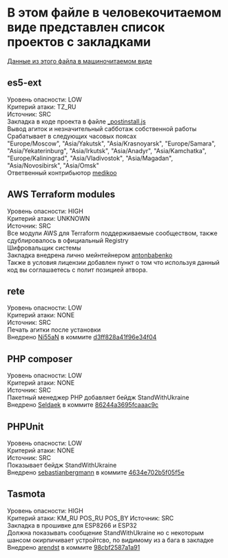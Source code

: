 # В этом файле в человекочитаемом виде представлен список проектов с закладками
[Данные из этого файла в машиночитаемом виде](./toxic-repos.json)

## es5-ext
Уровень опасности: LOW  
Критерий атаки: TZ_RU  
Источник: SRC   
Закладка в коде проекта в файле [_postinstall.js](https://github.com/medikoo/es5-ext/blob/main/_postinstall.js)   
Вывод агиток и незначительный сабботаж собственной работы  
Срабатывает в следующих часовых поясах  
"Europe/Moscow", "Asia/Yakutsk", "Asia/Krasnoyarsk", "Europe/Samara", "Asia/Yekaterinburg", "Asia/Irkutsk", "Asia/Anadyr", "Asia/Kamchatka", "Europe/Kaliningrad", "Asia/Vladivostok", "Asia/Magadan", "Asia/Novosibirsk", "Asia/Omsk"  
Ответвенный контрибьютор [medikoo](https://github.com/medikoo)  

## AWS Terraform modules
Уровень опасности: HIGH  
Критерий атаки: UNKNOWN  
Источник: SRC   
Все модули AWS для Terraform поддерживаемые сообществом, также сдублировалось в официальный Registry  
Шифровальщик системы  
Закладка внедрена лично мейнтейнером [antonbabenko](https://github.com/antonbabenko)  
Также в условия лицензии добавлен пункт о том что используя данный код вы соглашаетесь с полит позицией атвора.  

## rete
Уровень опасности: LOW  
Критерий атаки: NONE   
Источник: SRC   
Печать агитки после установки  
Внедрено [Ni55aN](https://github.com/Ni55aN) в коммите [d3ff828a41f96e34f04](https://github.com/retejs/rete/commit/d3ff828a41f96e34f04619eb44c688c913ee8def)  

## PHP composer 
Уровень опасности: LOW  
Критерий атаки: NONE  
Источник: SRC   
Пакетный менеджер PHP добавляет бейдж StandWithUkraine  
Внедрено [Seldaek](https://github.com/Seldaek) в коммите [86244a3695fcaaac9c](https://github.com/composer/packagist/commit/86244a3695fcaaac9c5ba4257a4314eae1c6d981)  

## PHPUnit
Уровень опасности: LOW  
Критерий атаки: NONE  
Источник: SRC   
Показывает бейдж StandWithUkraine  
Внедрено [sebastianbergmann](https://github.com/sebastianbergmann) в коммите [4634e702b5f05f5e](https://github.com/sebastianbergmann/phpunit/commit/4634e702b5f05f5e948e531eb8b4fc19be40610c)  

## Tasmota
Уровень опасности: HIGH   
Критерий атаки: KM_RU POS_RU POS_BY
Источник: SRC   
Закладка в прошивке для ESP8266 и ESP32  
Должна показывать сообщение StandWithUkraine но с некоторым шансом окирпичивает устройтсво, по видимому из а бага в закладке  
Внедрено [arendst](https://github.com/arendst) в коммите [98cbf2587a1a91](https://github.com/arendst/Tasmota/commit/98cbf2587a1a914bbd16996ebb48dd451d3da448)  



